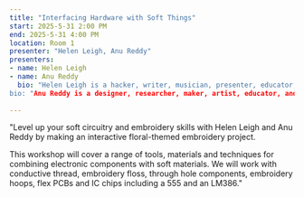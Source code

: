 ```yaml
---
title: "Interfacing Hardware with Soft Things"
start: 2025-5-31 2:00 PM
end: 2025-5-31 4:00 PM
location: Room 1
presenter: "Helen Leigh, Anu Reddy"
presenters:
- name: Helen Leigh
- name: Anu Reddy
  bio: "Helen Leigh is a hacker, writer, musician, presenter, educator, artist & self-professed nerd. She is the author of The Crafty Kid’s Guide to DIY Electronics and the creator of the MINI·MU glove. Now Head of Community at Crowd Supply.
bio: "Anu Reddy is a designer, researcher, maker, artist, educator, and hacker. She melds historical and cultural craft practices into tech using knotty, patterny, algorithmic things." 
  
---
```


"Level up your soft circuitry and embroidery skills with Helen Leigh and Anu Reddy by making an interactive floral-themed embroidery project. 

This workshop will cover a range of tools, materials and techniques for combining electronic components with soft materials. We will work with conductive thread, embroidery floss, through hole components, embroidery hoops, flex PCBs and IC chips including a 555 and an LM386."
